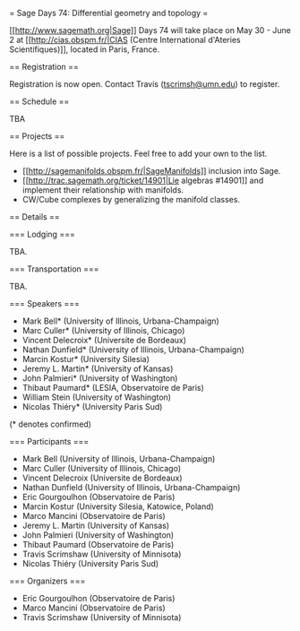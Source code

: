 = Sage Days 74: Differential geometry and topology =

[[http://www.sagemath.org|Sage]] Days 74 will take place on May 30 - June 2 at [[http://cias.obspm.fr/|CIAS (Centre International d'Ateries Scientifiques)]], located in Paris, France.

== Registration ==

Registration is now open. Contact Travis (tscrimsh@umn.edu) to register.

== Schedule ==

TBA

== Projects ==

Here is a list of possible projects. Feel free to add your own to the list.

 * [[http://sagemanifolds.obspm.fr/|SageManifolds]] inclusion into Sage.
 * [[http://trac.sagemath.org/ticket/14901|Lie algebras #14901]] and implement their relationship with manifolds.
 * CW/Cube complexes by generalizing the manifold classes.

== Details ==

=== Lodging ===

TBA.

=== Transportation ===

TBA.

=== Speakers ===

 * Mark Bell* (University of Illinois, Urbana-Champaign)
 * Marc Culler* (University of Illinois, Chicago)
 * Vincent Delecroix* (Universite de Bordeaux)
 * Nathan Dunfield* (University of Illinois, Urbana-Champaign)
 * Marcin Kostur* (University Silesia)
 * Jeremy L. Martin* (University of Kansas)
 * John Palmieri* (University of Washington)
 * Thibaut Paumard* (LESIA, Observatoire de Paris)
 * William Stein (University of Washington)
 * Nicolas Thiéry* (University Paris Sud)

(* denotes confirmed)

=== Participants ===

 * Mark Bell (University of Illinois, Urbana-Champaign)
 * Marc Culler (University of Illinois, Chicago)
 * Vincent Delecroix (Universite de Bordeaux)
 * Nathan Dunfield (University of Illinois, Urbana-Champaign)
 * Eric Gourgoulhon (Observatoire de Paris)
 * Marcin Kostur (University Silesia, Katowice, Poland)
 * Marco Mancini (Observatoire de Paris)
 * Jeremy L. Martin (University of Kansas)
 * John Palmieri (University of Washington)
 * Thibaut Paumard (Observatoire de Paris)
 * Travis Scrimshaw (University of Minnisota)
 * Nicolas Thiéry (University Paris Sud)

=== Organizers ===

 * Eric Gourgoulhon (Observatoire de Paris)
 * Marco Mancini (Observatoire de Paris)
 * Travis Scrimshaw (University of Minnisota)
